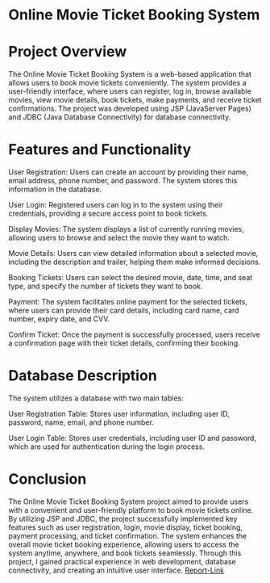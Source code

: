 
# Online Movie Ticket Booking System 

# Project Overview

The Online Movie Ticket Booking System is a web-based application that allows users to book movie tickets conveniently. The system provides a user-friendly interface, where users can register, log in, browse available movies, view movie details, book tickets, make payments, and receive ticket confirmations. The project was developed using JSP (JavaServer Pages) and JDBC (Java Database Connectivity) for database connectivity.

# Features and Functionality

User Registration: Users can create an account by providing their name, email address, phone number, and password. The system stores this information in the database.

User Login: Registered users can log in to the system using their credentials, providing a secure access point to book tickets.

Display Movies: The system displays a list of currently running movies, allowing users to browse and select the movie they want to watch.

Movie Details: Users can view detailed information about a selected movie, including the description and trailer, helping them make informed decisions.

Booking Tickets: Users can select the desired movie, date, time, and seat type, and specify the number of tickets they want to book.

Payment: The system facilitates online payment for the selected tickets, where users can provide their card details, including card name, card number, expiry date, and CVV.

Confirm Ticket: Once the payment is successfully processed, users receive a confirmation page with their ticket details, confirming their booking.

# Database Description

The system utilizes a database with two main tables:

User Registration Table: Stores user information, including user ID, password, name, email, and phone number.

User Login Table: Stores user credentials, including user ID and password, which are used for authentication during the login process.

# Conclusion

The Online Movie Ticket Booking System project aimed to provide users with a convenient and user-friendly platform to book movie tickets online. By utilizing JSP and JDBC, the project successfully implemented key features such as user registration, login, movie display, ticket booking, payment processing, and ticket confirmation. The system enhances the overall movie ticket booking experience, allowing users to access the system anytime, anywhere, and book tickets seamlessly. Through this project, I gained practical experience in web development, database connectivity, and creating an intuitive user interface. [Report-Link](https://drive.google.com/file/d/1aYaoiX4mwHnpTDgh0bSpJ2RYzbsCkCUt/view?usp=sharing)
